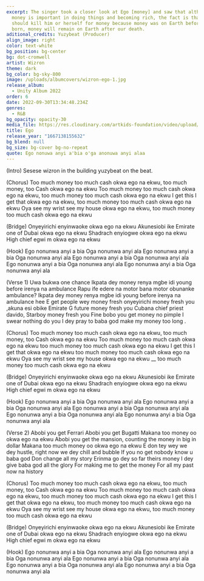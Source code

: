 ```yaml
---
excerpt: The singer took a closer look at Ego [money] and saw that although
  money is important in doing things and becoming rich, the fact is that no one
  should kill him or herself for money because money was on Earth before we were
  born, money will remain on Earth after our death.
aditional_credits: Yuzybeat (Producer)
align_image: right
color: text-white
bg_position: bg-center
bg: dot-cromwell
artist: Wizron
theme: dark
bg_color: bg-sky-800
image: /uploads/albumcovers/wizron-ego-1.jpg
release_album:
  - Unity Album 2022
order: 6
date: 2022-09-30T13:34:48.234Z
genres:
  - R&B
bg_opacity: opacity-30
media_file: https://res.cloudinary.com/artkids-foundation/video/upload/v1665778901/06._Wizron_-_Ego_l6puiq.mp3
title: Ego
release_year: "1667138155632"
bg_blend: null
bg_size: bg-cover bg-no-repeat
quote: Ego nonuwa anyi a'bia o'ga anonuwa anyi alaa
---
```

(Intro)
Sesese wizron in the building yuzybeat on the beat.

(Chorus)
Too much money too much cash okwa ego na ekwu, too much money, too Cash okwa ego na ekwu
Too much money too much cash okwa ego na ekwu, too much money too much cash okwa ego na ekwu
I get this I get that okwa ego na ekwu, too much money too much cash okwa ego na ekwu
Oya see my wrist see my house okwa ego na ekwu, too much money too much cash okwa ego na ekwu

(Bridge)
Onyeyirichi enyinwaoke okwa ego na ekwu
Akunesiobi ike Emirate one of Dubai okwa ego na ekwu
Shadrach enyiogwe okwa ego na ekwu
High chief egwi m okwa ego na ekwu

(Hook)
Ego nonunwa anyi a bia
Oga nonunwa anyi ala
Ego nonunwa anyi a bia
Oga nonunwa anyi ala
Ego nonunwa anyi a bia
Oga nonunwa anyi ala
Ego nonunwa anyi a bia
Oga nonunwa anyi ala
Ego nonunwa anyi a bia
Oga nonunwa anyi ala

(Verse 1)
Uwa bukwa one chance Ikpata dey money renya mgbe idi young before irenya na ambulance
Rapu ife edere na motor bana motor obunanke ambulance? Ikpata dey money renya mgbe idi young before irenya na ambulance hee
E get people wey money fresh onyeyirichi money fresh you ,akuna esi obike Emirate G future money fresh you Cubana chief priest davido, Starboy money fresh you
Fine bobo you get money no pimple I swear nothing do you
I dey pray to baba god make my money too long .

(Chorus)
Too much money too much cash okwa ego na ekwu, too much money, too Cash okwa ego na ekwu
Too much money too much cash okwa ego na ekwu too much money too much cash okwa ego na ekwu
I get this I get that okwa ego na ekwu  too much money too much cash okwa ego na ekwu
Oya see my wrist see my house okwa ego na ekwu __ too much money too much cash okwa ego na ekwu

(Bridge)
Onyeyirichi enyinwaoke okwa ego na ekwu
Akunesiobi ike Emirate one of Dubai okwa ego na ekwu
Shadrach enyiogwe okwa ego na ekwu
High chief egwi m okwa ego na ekwu

(Hook)
Ego nonunwa anyi a bia
Oga nonunwa anyi ala
Ego nonunwa anyi a bia
Oga nonunwa anyi ala
Ego nonunwa anyi a bia
Oga nonunwa anyi ala
Ego nonunwa anyi a bia
Oga nonunwa anyi ala
Ego nonunwa anyi a bia
Oga nonunwa anyi ala

(Verse 2)
Abobi you get Ferrari
Abobi you get Bugatti
Makana too money oo okwa ego na ekwu
Abobi you get the mansion, counting the money in big in dollar
Makana too much money oo okwa ego na ekwu
E don tey wey we dey hustle, right now we dey chill and bubble
If you no get nobody know u
baba god Don change all my story
Erinma go dey so far  theirs money
I dey give baba god all the glory
For making me to get the money
For all my past now na history

(Chorus)
Too much money too much cash okwa ego na ekwu, too much money, too Cash okwa ego na ekwu
Too much money too much cash okwa ego na ekwu, too much money too much cash okwa ego na ekwu
I get this I get that okwa ego na ekwu, too much money too much cash okwa ego na ekwu
Oya see my wrist see my house okwa ego na ekwu, too much money too much cash okwa ego na ekwu

(Bridge)
Onyeyirichi enyinwaoke okwa ego na ekwu
Akunesiobi ike Emirate one of Dubai okwa ego na ekwu
Shadrach enyiogwe okwa ego na ekwu
High chief egwi m okwa ego na ekwu

(Hook)
Ego nonunwa anyi a bia
Oga nonunwa anyi ala
Ego nonunwa anyi a bia
Oga nonunwa anyi ala
Ego nonunwa anyi a bia
Oga nonunwa anyi ala
Ego nonunwa anyi a bia
Oga nonunwa anyi ala
Ego nonunwa anyi a bia
Oga nonunwa anyi ala